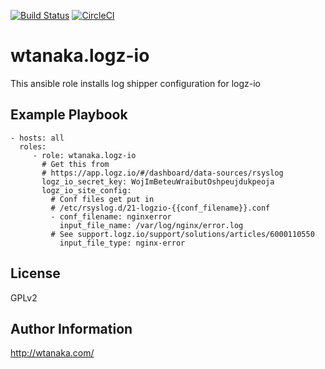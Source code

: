 [![Build Status](https://travis-ci.org/wtanaka/ansible-role-logz-io.svg?branch=master)](https://travis-ci.org/wtanaka/ansible-role-logz-io)
[![CircleCI](https://circleci.com/gh/wtanaka/ansible-role-logz-io.svg?style=svg)](https://circleci.com/gh/wtanaka/ansible-role-logz-io)

wtanaka.logz-io
===============

This ansible role installs log shipper configuration for logz-io

Example Playbook
----------------

    - hosts: all
      roles:
         - role: wtanaka.logz-io
           # Get this from
           # https://app.logz.io/#/dashboard/data-sources/rsyslog
           logz_io_secret_key: WojImBeteuWraibutOshpeujdukpeoja
           logz_io_site_config:
             # Conf files get put in
             # /etc/rsyslog.d/21-logzio-{{conf_filename}}.conf
             - conf_filename: nginxerror
               input_file_name: /var/log/nginx/error.log
             # See support.logz.io/support/solutions/articles/6000110550
               input_file_type: nginx-error

License
-------

GPLv2

Author Information
------------------

http://wtanaka.com/
